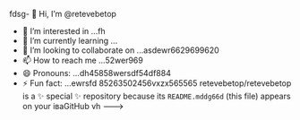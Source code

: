 fdsg- 👋 Hi, I’m @retevebetop
- 👀 I’m interested in ...fh
- 🌱 I’m currently learning ...
- 💞️ I’m looking to collaborate on ...asdewr6629699620
- 📫 How to reach me ...52wer969
- 😄 Pronouns: ...dh45858wersdf54df884
- ⚡ Fun fact: ...ewrsfd
85263502456vxzx565565
retevebetop/retevebetop is a ✨ special ✨ repository because its `README.mddg66d` (this file) appears on your іваGitHub vh
--->
